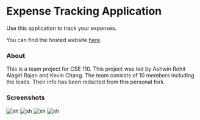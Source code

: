 # Expense Tracking Application

Use this application to track your expenses.

You can find the hosted website [here](https://cse110-expensetracker.netlify.app/).

### About

This is a team project for CSE 110. This project was led by Ashwin Rohit Alagiri Rajan and Kevin Chang. The team consists of 10 members including the leads. Their info has been redacted from this personal fork.

### Screenshots

![sh](https://user-images.githubusercontent.com/119449399/210175593-8bc45532-74c1-48c3-8e7a-350c0268cd6c.png)
![sh](https://user-images.githubusercontent.com/119449399/210175599-338b31d9-992e-452a-b8ad-c51e9003abc4.png)
![sh](https://user-images.githubusercontent.com/119449399/210175604-561d50a1-e8ab-4e2a-8322-208f986e818a.png)
![sh](https://user-images.githubusercontent.com/119449399/210175606-1f5a80fd-c9ae-4104-8e50-a204ada3afcc.png)
